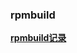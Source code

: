 ### rpmbuild

[**rpmbuild记录**](https://github.com/hwshang/doc.s/blob/master/rpmbuild/rpmbuild记录.md)

